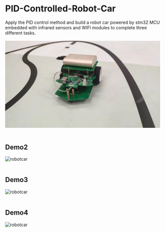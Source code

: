 # PID-Controlled-Robot-Car
Apply the PID control method and build a robot car powered by stm32 MCU embedded with infrared sensors and WIFI modules to complete three different tasks. 
</br>
</br>
<img src="video/img1.jpg" alt="drawing" width="500"/>
</br>
</br>
## Demo2
![robotcar](video/Demo2.gif)
</br>
</br>
## Demo3
![robotcar](video/Demo3.gif)
</br>
</br>
## Demo4
![robotcar](video/Demo4.gif)
